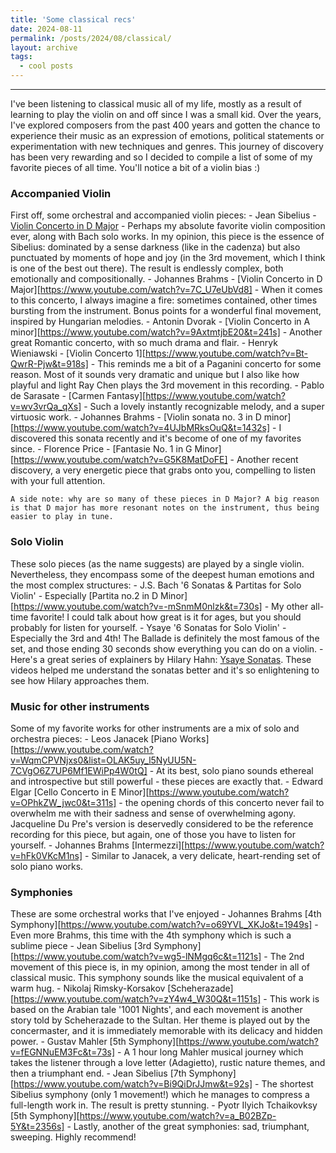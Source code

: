 ```yaml
---
title: 'Some classical recs'
date: 2024-08-11
permalink: /posts/2024/08/classical/
layout: archive
tags:
  - cool posts
---
```



-----


I've been listening to classical music all of my life, mostly as a result of learning to play the violin on and off since I was a small kid. Over the years, I've explored composers from the past 400 years and gotten the chance to experience their music as an expression of emotions, political statements or experimentation with new techniques and genres. This journey of discovery has been very rewarding and so I decided to compile a list of some of my favorite pieces of all time. You'll notice a bit of a violin bias :)


### **Accompanied Violin**
First off, some orchestral and accompanied violin pieces:
    - Jean Sibelius - [Violin Concerto in D Major](https://www.youtube.com/watch?v=J0w0t4Qn6LY&t=1845s)
        - Perhaps my absolute favorite violin composition ever, along with Bach solo works. In my opinion, this piece is the essence of Sibelius: dominated by a sense darkness (like in the cadenza) but also punctuated by moments of hope and joy (in the 3rd movement, which I think is one of the best out there). The result is endlessly complex, both emotionally and compositionally.
    - Johannes Brahms - [Violin Concerto in D Major][https://www.youtube.com/watch?v=7C_U7eUbVd8]
        - When it comes to this concerto, I always imagine a fire: sometimes contained, other times bursting from the instrument. Bonus points for a wonderful final movement, inspired by Hungarian melodies.
    - Antonin Dvorak - [Violin Concerto in A minor][https://www.youtube.com/watch?v=9AxtmtjbE20&t=241s]
        - Another great Romantic concerto, with so much drama and flair. 
    - Henryk Wieniawski - [Violin Concerto 1][https://www.youtube.com/watch?v=Bt-QwrR-Pjw&t=918s]
        - This reminds me a bit of a Paganini concerto for some reason. Most of it sounds very dramatic and unique but I also like how playful and light Ray Chen plays the 3rd movement in this recording.
    - Pablo de Sarasate - [Carmen Fantasy][https://www.youtube.com/watch?v=wv3vrQa_qXs]
        - Such a lovely instantly recognizable melody, and a super virtuosic work. 
    - Johannes Brahms - [Violin sonata no. 3 in D minor][https://www.youtube.com/watch?v=4UJbMRksOuQ&t=1432s]
        - I discovered this sonata recently and it's become of one of my favorites since.
    - Florence Price - [Fantasie No. 1 in G Minor][https://www.youtube.com/watch?v=G5K8MatDoFE]
        - Another recent discovery, a very energetic piece that grabs onto you, compelling to listen with your full attention. 

    A side note: why are so many of these pieces in D Major? A big reason is that D major has more resonant notes on the instrument, thus being easier to play in tune.

### **Solo Violin**
These solo pieces (as the name suggests) are played by a single violin. Nevertheless, they encompass some of the deepest human emotions and the most complex structures:
    - J.S. Bach '6 Sonatas & Partitas for Solo Violin'
        - Especially [Partita no.2 in D Minor][https://www.youtube.com/watch?v=-mSnmM0nlzk&t=730s]
        - My other all-time favorite! I could talk about how great is it for ages, but you should probably for listen for yourself.
    - Ysaye '6 Sonatas for Solo Violin'
        - Especially the 3rd and 4th! The Ballade is definitely the most famous of the set, and those ending 30 seconds show everything you can do on a violin. 
        - Here's a great series of explainers by Hilary Hahn: [Ysaye Sonatas](https://www.youtube.com/watch?v=TOKKDlyHYoU&list=PLgKB_Ad7GdlRQV1L2h0CbZug2tlMSFE2o). These videos helped me understand the sonatas better and it's so enlightening to see how Hilary approaches them.

### **Music for other instruments**
Some of my favorite works for other instruments are a mix of solo and orchestra pieces:
    - Leos Janacek [Piano Works][https://www.youtube.com/watch?v=WqmCPVNjxs0&list=OLAK5uy_l5NyUU5N-7CVgO6Z7UP6Mf1EWiPp4W0tQ]
        - At its best, solo piano sounds ethereal and introspective but still powerful - these pieces are exactly that.
    - Edward Elgar [Cello Concerto in E Minor][https://www.youtube.com/watch?v=OPhkZW_jwc0&t=311s]
        - the opening chords of this concerto never fail to overwhelm me with their sadness and sense of overwhelming agony. Jacqueline Du Pre's version is deservedly considered to be the reference recording for this piece, but again, one of those you have to listen for yourself. 
    - Johannes Brahms [Intermezzi][https://www.youtube.com/watch?v=hFk0VKcM1ns]
        - Similar to Janacek, a very delicate, heart-rending set of solo piano works. 


### **Symphonies**
These are some orchestral works that I've enjoyed 
    - Johannes Brahms [4th Symphony][https://www.youtube.com/watch?v=o69YVL_XKJo&t=1949s]
       - Even more Brahms, this time with the 4th symphony which is such a sublime piece
    - Jean Sibelius [3rd Symphony][https://www.youtube.com/watch?v=wg5-lNMgq6c&t=1121s]
       - The 2nd movement of this piece is, in my opinion, among the most tender in all of classical music. This symphony sounds like the musical equivalent of a warm hug.
    - Nikolaj Rimsky-Korsakov [Scheherazade][https://www.youtube.com/watch?v=zY4w4_W30Q&t=1151s]
       - This work is based on the Arabian tale '1001 Nights', and each movement is another story told by Scheherazade to the Sultan. Her theme is played out by the concermaster, and it is immediately memorable with its delicacy and hidden power.
    - Gustav Mahler [5th Symphony][https://www.youtube.com/watch?v=fEGNNuEM3Fc&t=73s]
       - A 1 hour long Mahler musical journey which takes the listener through a love letter (Adagietto), rustic nature themes, and then a triumphant end.
    - Jean Sibelius [7th Symphony][https://www.youtube.com/watch?v=Bi9QiDrJJmw&t=92s]
       - The shortest Sibelius symphony (only 1 movement!) which he manages to compress a full-length work in. The result is pretty stunning.
    - Pyotr Ilyich Tchaikovksy [5th Symphony][https://www.youtube.com/watch?v=a_B02BZp-5Y&t=2356s]
       - Lastly, another of the great symphonies: sad, triumphant, sweeping. Highly recommend!
